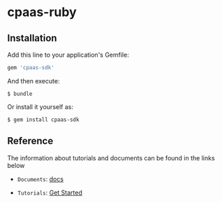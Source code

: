 # cpaas-ruby

## Installation

Add this line to your application's Gemfile:

```ruby
gem 'cpaas-sdk'
```

And then execute:

    $ bundle

Or install it yourself as:

    $ gem install cpaas-sdk

## Reference

The information about tutorials and documents can be found in the links below

* `Documents`: [docs](https://kandy-io.github.io/kandy-cpaas-ruby-sdk/docs)

* `Tutorials`:  [Get Started](https://Kandy-IO.github.io/kandy-cpaas-ruby-sdk/tutorials/?KANDY=Kandy&KANDYFQDN=oauth-cpaas.att.com#/GetStarted)